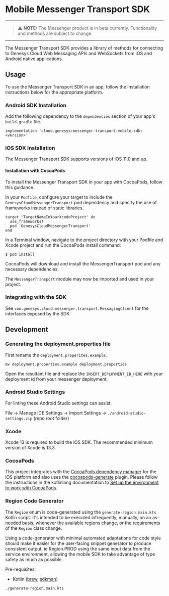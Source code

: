 # Mobile Messenger Transport SDK

---

> ⚠️ **NOTE:** The Messenger product is in beta currently. Functionality and methods are subject to change.

---

The Messenger Transport SDK provides a library of methods for connecting to Genesys Cloud Web Messaging APIs and WebSockets from iOS and Android native applications. 

## Usage

To use the Messenger Transport SDK in an app, follow the installation instructions below for the appropriate platform.

### Android SDK Installation

Add the following dependency to the `dependencies` section of your app's `build.gradle` file.
```
implementation 'cloud.genesys:messenger-transport-mobile-sdk:<version>' 
```

### iOS SDK Installation

The Messenger Transport SDK supports versions of iOS 11.0 and up.

#### Installation with CocoaPods

To install the Messenger Transport SDK in your app with CocoaPods, follow this guidance.

In your `Podfile`, configure your target to include the `GenesysCloudMessengerTransport` pod  dependency and specify the use of frameworks instead of static libraries.

```
target 'TargetNameInYourXcodeProject' do
  use_frameworks!
  pod 'GenesysCloudMessengerTransport'
end
```

In a Terminal window, navigate to the project directory with your Podfile and Xcode project and run the CocoaPods install command:

`$ pod install`

CocoaPods will download and install the MessengerTransport pod and any necessary dependencies.

The `MessengerTransport` module may now be imported and used in your project.

### Integrating with the SDK 

See `com.genesys.cloud.messenger.transport.MessagingClient` for the interfaces exposed by the SDK.

## Development

### Generating the deployment.properties file

First rename the `deployment.properites.example`.

```
mv deployment.properties.example deployment.properties
```

Open the resultant file and replace the `INSERT_DEPLOYMENT_ID_HERE` with your deployment id from your messenger deployment.

### Android Studio Settings

For linting these Android Studio settings can assist.

File -> Manage IDE Settings -> Import Settings -> `./android-studio-settings.zip` (repo root folder)

### Xcode

Xcode 13 is required to build the iOS SDK. The recommended minimum version of Xcode is 13.3.

### CocoaPods

This project integrates with the [CocoaPods dependency manager](https://cocoapods.org) for the iOS platform and also uses the [cocoapods-generate](https://github.com/square/cocoapods-generate) plugin. Please follow the instructions in the kotlinlang documentation to [Set up the environment to work with CocoaPods](https://kotlinlang.org/docs/native-cocoapods.html#set-up-the-environment-to-work-with-cocoapods).

### Region Code Generator

The `Region` enum is code-generated using the `generate-region.main.kts` Kotlin script. It's intended to be executed infrequently, manually, on an as-needed basis, whenever the available regions change, or the requirements of the `Region` class change.

Using a code-generator with minimal automated adaptations for code style should make it easier for the user-facing snippet generator to produce consistent output, ie Region.PROD using the same input data from the service environment, allowing the mobile SDK to take advantage of type safety as much as possible.

Pre-requisites:

- Kotlin ([brew](https://formulae.brew.sh/formula/kotlin), [sdkman](https://sdkman.io/sdks#kotlin))

```shell
./generate-region.main.kts
```
